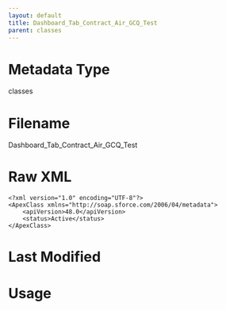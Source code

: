 ```yaml
---
layout: default
title: Dashboard_Tab_Contract_Air_GCQ_Test
parent: classes
---
```

# Metadata Type
classes


# Filename 
Dashboard_Tab_Contract_Air_GCQ_Test


# Raw XML
```
<?xml version="1.0" encoding="UTF-8"?>
<ApexClass xmlns="http://soap.sforce.com/2006/04/metadata">
    <apiVersion>48.0</apiVersion>
    <status>Active</status>
</ApexClass>
```


# Last Modified


# Usage
